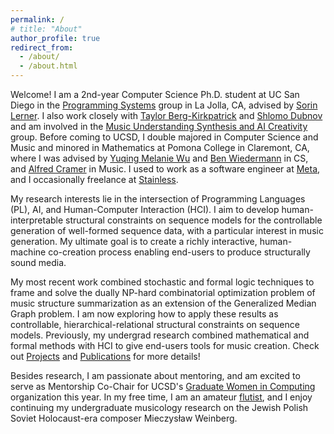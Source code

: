 ```yaml
---
permalink: /
# title: "About"
author_profile: true
redirect_from: 
  - /about/
  - /about.html
---
```


Welcome! I am a 2nd-year Computer Science Ph.D. student at UC San Diego in the [Programming Systems](https://cseweb.ucsd.edu/groups/progsys/) group in La Jolla, CA, advised by [Sorin Lerner](https://cseweb.ucsd.edu/~lerner/). I also work closely with [Taylor Berg-Kirkpatrick](https://cseweb.ucsd.edu/~tberg/) and [Shlomo Dubnov](http://shlomodubnov.wikidot.com/about) and am involved in the [Music Understanding Synthesis and AI Creativity](https://ucsd-musaic.github.io/) group. Before coming to UCSD, I double majored in Computer Science and Music and minored in Mathematics at Pomona College in Claremont, CA, where I was advised by [Yuqing Melanie Wu](https://www.pomona.edu/directory/people/yuqing-melanie-wu) and [Ben Wiedermann](https://www.cs.hmc.edu/~benw/) in CS, and [Alfred Cramer](https://www.pomona.edu/directory/people/alfred-cramer) in Music. I used to work as a software engineer at [Meta](https://about.meta.com/), and I occasionally freelance at [Stainless](https://www.stainlessapi.com).

My research interests lie in the intersection of Programming Languages (PL), AI, and Human-Computer Interaction (HCI). I aim to develop human-interpretable structural constraints on sequence models for the controllable generation of well-formed sequence data, with a particular interest in music generation. My ultimate goal is to create a richly interactive, human-machine co-creation process enabling end-users to produce structurally sound media.

My most recent work combined stochastic and formal logic techniques to frame and solve the dually NP-hard combinatorial optimization problem of music structure summarization as an extension of the Generalized Median Graph problem. I am now exploring how to apply these results as controllable, hierarchical-relational structural constraints on sequence models. Previously, my undergrad research combined mathematical and formal methods with HCI to give end-users tools for music creation. Check out [Projects](projects/) and [Publications](publications/) for more details!

Besides research, I am passionate about mentoring, and am excited to serve as Mentorship Co-Chair for UCSD's [Graduate Women in Computing](https://gradwic.ucsd.edu/) organization this year. In my free time, I am an amateur [flutist](https://www.youtube.com/@ilanashapiroflute), and I enjoy continuing my undergraduate musicology research on the Jewish Polish Soviet Holocaust-era composer Mieczysław Weinberg.